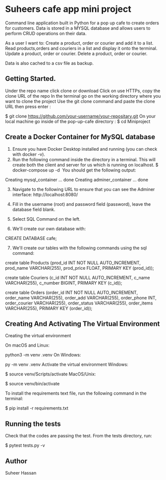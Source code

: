 # Suheers cafe app mini project

Command line application built in Python for a pop up cafe to create orders for customers. Data is stored in a MYSQL database and allows users to perform CRUD operations on their data. 

As a user I want to:
Create a product, order or courier and add it to a list.
Read products,orders and couriers in a list and display it onto the terminal.
Update a product, order or courier.
Delete a product, order or courier.

Data is also cached to a csv file as backup.

## Getting Started.

Under the repo name click clone or download
Click on use HTTPs, copy the clone URL of the repo
In the terminal go on the working directory where you want to clone the project
Use the git clone command and paste the clone URL then press enter :

$ git clone https://github.com/your-username/your-repositary.git
On your local machine go inside of the pop-up-cafe directory :
$ cd Miniproject

## Create a Docker Container for MySQL database

1. Ensure you have Docker Desktop installed and running (you can check with docker -v).
2. Run the following command inside the directory in a terminal. This will create both the client and server for us which is running on localhost.
$ docker-compose up -d
​ You should get the following output:

Creating mysql_container   ... done
Creating adminer_container ... done

3. Navigate to the following URL to ensure that you can see the Adminer interface:
http://localhost:8080/

4. Fill in the username (root) and password field (password), leave the database field blank.

5. Select SQL Command on the left.

6. We'll create our own database with:

CREATE DATABASE cafe;

7. We'll create our tables with the following commands using the sql command:
 
create table Products (prod_id INT NOT NULL AUTO_INCREMENT, prod_name VARCHAR(255), prod_price FLOAT, PRIMARY KEY (prod_id));

create table Couriers (c_id INT NOT NULL AUTO_INCREMENT, c_name VARCHAR(255), c_number BIGINT, PRIMARY KEY (c_id));

create table Orders (order_id INT NOT NULL AUTO_INCREMENT, order_name VARCHAR(255), order_add VARCHAR(255), order_phone INT, order_courier VARCHAR(255), order_status VARCHAR(255), order_items VARCHAR(255), PRIMARY KEY (order_id));

## Creating And Activating The Virtual Environment
Creating the virtual environment

On macOS and Linux:

python3 -m venv .venv
On Windows:

py -m venv .venv
Activate the virtual environment Windows:

$ source venv/Scripts/activate
MacOS/Unix:

$ source venv/bin/activate

To install the requirements text file, run the following command in the terminal:

$ pip install -r requirements.txt

## Running the tests
Check that the codes are passing the test. From the tests directory, run:

$ pytest tests.py -v

## Author
Suheer Hassan



